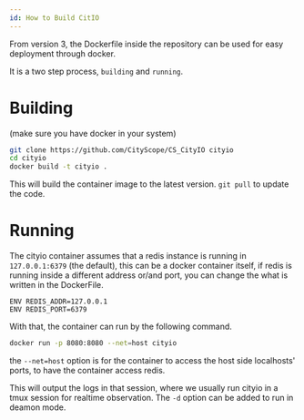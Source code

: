 ```yaml
---
id: How to Build CitIO
---
```


From version 3, the Dockerfile inside the repository can be used for
easy deployment through docker.

It is a two step process, `building` and `running`.

# Building

(make sure you have docker in your system)

``` bash
git clone https://github.com/CityScope/CS_CityIO cityio
cd cityio
docker build -t cityio .
```

This will build the container image to the latest version. `git pull` to
update the code.

# Running

The cityio container assumes that a redis instance is running in
`127.0.0.1:6379` (the default), this can be a docker container itself,
if redis is running inside a different address or/and port, you can
change the what is written in the DockerFile.

``` text
ENV REDIS_ADDR=127.0.0.1
ENV REDIS_PORT=6379
```

With that, the container can run by the following command.

``` bash
docker run -p 8080:8080 --net=host cityio
```

the `--net=host` option is for the container to access the host side
localhosts' ports, to have the container access redis.

This will output the logs in that session, where we usually run cityio
in a tmux session for realtime observation. The `-d` option can be added
to run in deamon mode.
